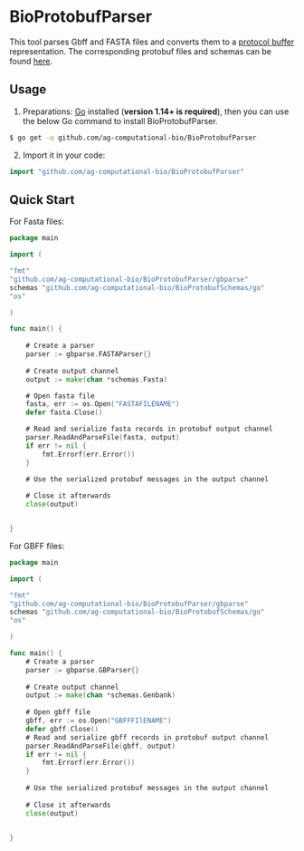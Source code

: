 # BioProtobufParser

This tool parses Gbff and FASTA files and converts them to a [protocol buffer](https://developers.google.com/protocol-buffers) representation.
The corresponding protobuf files and schemas can be found [here](https://github.com/ag-computational-bio/BioProtobufSchemas).

## Usage


1. Preparations: [Go](https://golang.org/) installed (**version 1.14+ is required**), then you can use the below Go command to install BioProtobufParser.

```sh
$ go get -u github.com/ag-computational-bio/BioProtobufParser
```

2. Import it in your code:

```go
import "github.com/ag-computational-bio/BioProtobufParser"
```

## Quick Start 
For Fasta files:
```go
package main

import (

"fmt"
"github.com/ag-computational-bio/BioProtobufParser/gbparse"
schemas "github.com/ag-computational-bio/BioProtobufSchemas/go"
"os"

)

func main() {
    
    # Create a parser
    parser := gbparse.FASTAParser{}
    
    # Create output channel
    output := make(chan *schemas.Fasta)

    # Open fasta file
    fasta, err := os.Open("FASTAFILENAME")
    defer fasta.Close()

    # Read and serialize fasta records in protobuf output channel
    parser.ReadAndParseFile(fasta, output)
    if err != nil {
        fmt.Errorf(err.Error())
    }
    
    # Use the serialized protobuf messages in the output channel

    # Close it afterwards
    close(output)


}
```

For GBFF files:
```go
package main

import (

"fmt"
"github.com/ag-computational-bio/BioProtobufParser/gbparse"
schemas "github.com/ag-computational-bio/BioProtobufSchemas/go"
"os"

)

func main() {
    # Create a parser
    parser := gbparse.GBParser{}
    
    # Create output channel
    output := make(chan *schemas.Genbank)
    
    # Open gbff file
    gbff, err := os.Open("GBFFFIlENAME")
    defer gbff.Close()
    # Read and serialize gbff records in protobuf output channel
    parser.ReadAndParseFile(gbff, output)
    if err != nil {
        fmt.Errorf(err.Error())
    }
    
    # Use the serialized protobuf messages in the output channel
    
    # Close it afterwards
    close(output)


}
```